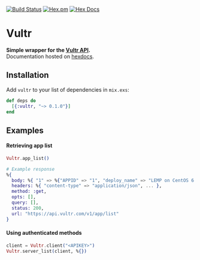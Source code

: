 [![Build Status](https://travis-ci.org/avitex/elixir-vultr.svg)](https://travis-ci.org/avitex/elixir-vultr)
[![Hex.pm](https://img.shields.io/hexpm/v/vultr.svg)](https://hexdocs.pm/vultr)
[![Hex Docs](https://img.shields.io/badge/hex-docs-blue.svg)](https://hexdocs.pm/vultr)

# Vultr

**Simple wrapper for the [Vultr API](https://www.vultr.com/api/).**  
Documentation hosted on [hexdocs](https://hexdocs.pm/vultr).

## Installation

  Add `vultr` to your list of dependencies in `mix.exs`:

  ```elixir
  def deps do
    [{:vultr, "~> 0.1.0"}]
  end
  ```

## Examples
#### Retrieving app list

  ```elixir
  Vultr.app_list()

  # Example response
  %{
    body: %{ "1" => %{"APPID" => "1", "deploy_name" => "LEMP on CentOS 6 x64", ... }, ... },
    headers: %{ "content-type" => "application/json", ... },
    method: :get,
    opts: [],
    query: [],
    status: 200,
    url: "https://api.vultr.com/v1/app/list"
  }
  ```

#### Using authenticated methods

  ```elixir
  client = Vultr.client("<APIKEY>")
  Vultr.server_list(client, %{})
  ```